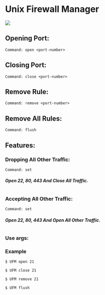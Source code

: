 # Unix Firewall Manager
![](https://github.com/ER-hamed/iptable-manager/raw/main/Screenshot.png)
## Opening Port:

```
Command: open <port-number>
```


## Closing Port:
```
Command: close <port-number>
```


## Remove Rule:
```
Command: remove <port-number>
```


## Remove All Rules:
```
Command: flush
```



## Features:
### Dropping All Other Traffic:
```
Command: set
```

##### Open 22, 80, 443 And Close All Traffic.
#
 
### Accepting All Other Traffic:
```
Command: set
```

##### Open 22, 80, 443 And Open All Other Traffic.






#
 
### Use args:
### Example
```
$ UFM open 21
```
```
$ UFM close 21
```
```
$ UFM remove 21
```
```
$ UFM flush
```
